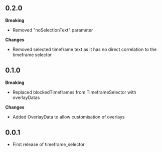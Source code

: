 ## 0.2.0

**Breaking**
* Removed "noSelectionText" parameter

**Changes**
* Removed selected timeframe text as it has no direct correlation to the timeframe selector

## 0.1.0

**Breaking**
* Replaced blockedTimeframes from TimeframeSelector with overlayDatas

**Changes**
* Added OverlayData to allow customisation of overlays


## 0.0.1

* First release of timeframe_selector
